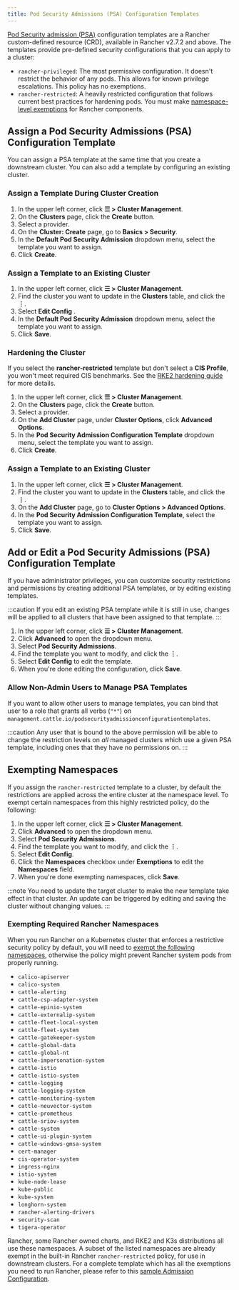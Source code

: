 ```yaml
---
title: Pod Security Admissions (PSA) Configuration Templates 
---
```


[Pod Security admission (PSA)](./pod-security-standards.md) configuration templates are a Rancher custom-defined resource (CRD), available in Rancher v2.7.2 and above. The templates provide pre-defined security configurations that you can apply to a cluster:

- `rancher-privileged`: The most permissive configuration. It doesn't restrict the behavior of any pods. This allows for known privilege escalations. This policy has no exemptions.
- `rancher-restricted`: A heavily restricted configuration that follows current best practices for hardening pods. You must make [namespace-level exemptions](./pod-security-standards.md#rancher-on-psa-restricted-clusters) for Rancher components.

## Assign a Pod Security Admissions (PSA) Configuration Template

You can assign a PSA template at the same time that you create a downstream cluster. You can also add a template by configuring an existing cluster.

### Assign a Template During Cluster Creation 
<Tabs>
<TabItem value="RKE2 and K3s">

1. In the upper left corner, click **☰ > Cluster Management**.
1. On the **Clusters** page, click the **Create** button.
1. Select a provider.
1. On the **Cluster: Create** page, go to **Basics > Security**. 
1. In the **Default Pod Security Admission** dropdown menu, select the template you want to assign.
1. Click **Create**.

### Assign a Template to an Existing Cluster

1. In the upper left corner, click **☰ > Cluster Management**.
1. Find the cluster you want to update in the **Clusters** table, and click the **⋮**.
1. Select **Edit Config** .
1. In the **Default Pod Security Admission** dropdown menu, select the template you want to assign.
1. Click **Save**.

### Hardening the Cluster

If you select the **rancher-restricted** template but don't select a **CIS Profile**, you won't meet required CIS benchmarks. See the [RKE2 hardening guide](../../../pages-for-subheaders/rke2-hardening-guide.md) for more details.

</TabItem>
<TabItem value="RKE1">

1. In the upper left corner, click **☰ > Cluster Management**.
1. On the **Clusters** page, click the **Create** button.
1. Select a provider.
1. On the **Add Cluster** page, under **Cluster Options**, click **Advanced Options**.
1. In the **Pod Security Admission Configuration Template** dropdown menu, select the template you want to assign.
1. Click **Create**.

### Assign a Template to an Existing Cluster

1. In the upper left corner, click **☰ > Cluster Management**.
1. Find the cluster you want to update in the **Clusters** table, and click the **⋮**.
1. On the **Add Cluster** page, go to **Cluster Options > Advanced Options**.
1. In the **Pod Security Admission Configuration Template**, select the template you want to assign.
1. Click **Save**.

</TabItem>
</Tabs>

## Add or Edit a Pod Security Admissions (PSA) Configuration Template

If you have administrator privileges, you can customize security restrictions and permissions by creating additional PSA templates, or by editing existing templates.

:::caution
If you edit an existing PSA template while it is still in use, changes will be applied to all clusters that have been assigned to that template.
:::

1. In the upper left corner, click **☰ > Cluster Management**.
1. Click **Advanced** to open the dropdown menu.
1. Select **Pod Security Admissions**.
1. Find the template you want to modify, and click the **⋮**.
1. Select **Edit Config** to edit the template.
1. When you're done editing the configuration, click **Save**.

### Allow Non-Admin Users to Manage PSA Templates

If you want to allow other users to manage templates, you can bind that user to a role that grants all verbs (`"*"`) on `management.cattle.io/podsecurityadmissionconfigurationtemplates`.

:::caution
Any user that is bound to the above permission will be able to change the restriction levels on _all_ managed clusters which use a given PSA template, including ones that they have no permissions on.
:::

## Exempting Namespaces

If you assign the `rancher-restricted` template to a cluster, by default the restrictions are applied across the entire cluster at the namespace level. To exempt certain namespaces from this highly restricted policy, do the following: 

1. In the upper left corner, click **☰ > Cluster Management**.
1. Click **Advanced** to open the dropdown menu.
1. Select **Pod Security Admissions**.
1. Find the template you want to modify, and click the **⋮**.
1. Select **Edit Config**.
1. Click the **Namespaces** checkbox under **Exemptions** to edit the **Namespaces** field. 
1. When you're done exempting namespaces, click **Save**.

:::note
You need to update the target cluster to make the new template take effect in that cluster. An update can be triggered by editing and saving the cluster without changing values. 
:::

### Exempting Required Rancher Namespaces

When you run Rancher on a Kubernetes cluster that enforces a restrictive security policy by default, you will need to [exempt the following namespaces](./psa-config-template.md#exempting-namespaces), otherwise the policy might prevent Rancher system pods from properly running.

- `calico-apiserver`
- `calico-system`
- `cattle-alerting`
- `cattle-csp-adapter-system`
- `cattle-epinio-system`
- `cattle-externalip-system`
- `cattle-fleet-local-system`
- `cattle-fleet-system`
- `cattle-gatekeeper-system`
- `cattle-global-data`
- `cattle-global-nt`
- `cattle-impersonation-system`
- `cattle-istio`
- `cattle-istio-system`
- `cattle-logging`
- `cattle-logging-system`
- `cattle-monitoring-system`
- `cattle-neuvector-system`
- `cattle-prometheus`
- `cattle-sriov-system`
- `cattle-system`
- `cattle-ui-plugin-system`
- `cattle-windows-gmsa-system`
- `cert-manager`
- `cis-operator-system`
- `ingress-nginx`
- `istio-system`
- `kube-node-lease`
- `kube-public`
- `kube-system`
- `longhorn-system`
- `rancher-alerting-drivers`
- `security-scan`
- `tigera-operator`

Rancher, some Rancher owned charts, and RKE2 and K3s distributions all use these namespaces. A subset of the listed namespaces are already exempt in the built-in Rancher `rancher-restricted` policy, for use in downstream clusters. For a complete template which has all the exemptions you need to run Rancher, please refer to this [sample Admission Configuration](psa-restricted-exemptions.yaml).
